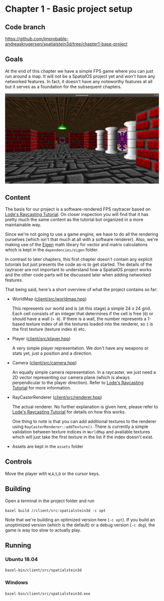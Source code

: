 # Chapter 1 - Basic project setup
## Code branch

https://github.com/improbable-andreaskrugersen/spatialstein3d/tree/chapter1-base-project

## Goals

At the end of this chapter we have a simple FPS game where you can just run around a map. It will not be a SpatialOS project yet and won't have any networked features. In fact, it doesn't have any noteworthy features at all but it serves as a foundation for the subsequent chapters.

![Game View](images/Spatialstein3D.png)

## Content
The basis for our project is a software-rendered FPS raytracer based on [Lode's Raycasting Tutorial](https://lodev.org/cgtutor/raycasting.html). On closer inspection you will find that it has pretty much the same content as the tutorial but organized in a more maintainable way.

Since we're not going to use a game engine, we have to do all the rendering ourselves (which isn't that much at all with a software renderer). Also, we're making use of the [Eigen](http://eigen.tuxfamily.org/index.php?title=Main_Page) math library for vector and matrix calculations which is kept in the `dependencies/eigen` folder.

In contrast to later chapters, this first chapter doesn't contain any explicit tutorials but just presents the code as-is to get started. The details of the raytracer are not important to understand how a SpatialOS project works and the other code parts will be discussed later when adding networked features.

That being said, here's a short overview of what the project contains so far:

- WorldMap ([client/src/worldmap.hpp](https://github.com/improbable-andreaskrugersen/spatialstein3d/blob/chapter1-base-project/client/src/worldmap.hpp))

  This represents our world and is (at this stage) a simple 24 x 24 grid. Each cell consists of an integer that determines if the cell is free (`0`) or should have a wall (`> 0`). If there is a wall, the number represents a 1-based texture index of all the textures loaded into the renderer, so `1` is the first texture (texture index `0`) etc.

- Player ([client/src/player.hpp](https://github.com/improbable-andreaskrugersen/spatialstein3d/blob/chapter1-base-project/client/src/player.hpp))

  A very simple player representation. We don't have any weapons or stats yet, just a position and a direction.

- Camera ([client/src/camera.hpp](https://github.com/improbable-andreaskrugersen/spatialstein3d/blob/chapter1-base-project/client/src/camera.hpp))

  An equally simple camera representation. In a raycaster, we just need a 2D vector representing our camera plane (which is always perpendicular to the player direction). Refer to [Lode's Raycasting Tutorial](https://lodev.org/cgtutor/raycasting.html) for more information.

- RayCasterRenderer ([client/src/renderer.hpp](https://github.com/improbable-andreaskrugersen/spatialstein3d/blob/chapter1-base-project/client/src/renderer.hpp))

  The actual renderer. No further explanation is given here, please refer to [Lode's Raycasting Tutorial](https://lodev.org/cgtutor/raycasting.html) for details on how this works.

  One thing to note is that you can add additional textures to the renderer using `RayCasterRenderer::addTexture()`. There is currently a simple validation between texture indices in `WorldMap` and available textures which will just take the first texture in the list if the index doesn't exist.

- Assets are kept in the `assets` folder

## Controls

Move the player with `W`,`A`,`S`,`D` or the cursor keys.

## Building

Open a terminal in the project folder and run

`bazel build //client/src:spatialstein3d -c opt`

Note that we're building an optimized version here (`-c opt`). If you build an unoptimized version (which is the default) or a debug version (`-c dbg`), the game is way too slow to actually play.

## Running

### Ubuntu 18.04

`bazel-bin/client/src/spatialstein3d`

### Windows

`bazel-bin/client/src/spatialstein3d.exe`

